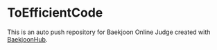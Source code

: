 # ToEfficientCode
This is an auto push repository for Baekjoon Online Judge created with [BaekjoonHub](https://github.com/BaekjoonHub/BaekjoonHub).

